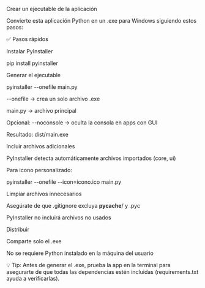 Crear un ejecutable de la aplicación

Convierte esta aplicación Python en un .exe para Windows siguiendo estos pasos:

✅ Pasos rápidos

Instalar PyInstaller

pip install pyinstaller


Generar el ejecutable

pyinstaller --onefile main.py


--onefile → crea un solo archivo .exe

main.py → archivo principal

Opcional: --noconsole → oculta la consola en apps con GUI

Resultado: dist/main.exe

Incluir archivos adicionales

PyInstaller detecta automáticamente archivos importados (core, ui)

Para icono personalizado:

pyinstaller --onefile --icon=icono.ico main.py


Limpiar archivos innecesarios

Asegúrate de que .gitignore excluya __pycache__/ y .pyc

PyInstaller no incluirá archivos no usados

Distribuir

Comparte solo el .exe

No se requiere Python instalado en la máquina del usuario

💡 Tip: Antes de generar el .exe, prueba la app en la terminal para asegurarte de que todas las dependencias estén incluidas (requirements.txt ayuda a verificarlas).